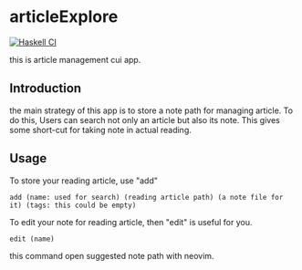 # articleExplore
[![Haskell CI](https://github.com/TsukudaniVanish/article_manager/actions/workflows/haskell.yml/badge.svg)](https://github.com/TsukudaniVanish/article_manager/actions/workflows/haskell.yml)

this is article management cui app.

## Introduction
the main strategy of this app is to store a note path for managing article.
To do this, Users can search not only an article but also its note. This gives some short-cut for taking note in actual reading.

## Usage 
To store your reading article, use "add"
```
add (name: used for search) (reading article path) (a note file for it) (tags: this could be empty)
```

To edit your note for reading article, then "edit" is useful for you.
```
edit (name)
```
this command open suggested note path with neovim.


